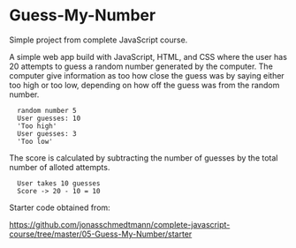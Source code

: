 # Guess-My-Number
Simple project from complete JavaScript course. 

A simple web app build with JavaScript, HTML, and CSS where the user has 20 attempts to guess a random number generated by the computer.
The computer give information as too how close the guess was by saying either too high or too low, depending on how off the guess was from the 
random number.
```
  random number 5
  User guesses: 10 
  'Too high'
  User guesses: 3 
  'Too low'
```
The score is calculated by subtracting the number of guesses by the total number of alloted attempts. 
```
  User takes 10 guesses
  Score -> 20 - 10 = 10
```
Starter code obtained from: 

https://github.com/jonasschmedtmann/complete-javascript-course/tree/master/05-Guess-My-Number/starter
